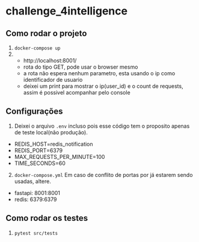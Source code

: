 # challenge_4intelligence

## Como rodar o projeto
1. `docker-compose up`
2.  - http://localhost:8001/
    - rota do tipo GET, pode usar o browser mesmo
    - a rota não espera nenhum parametro, esta usando o ip como identificador de usuario
    - deixei um print para mostrar o ip(user_id) e o count de requests, assim é possivel acompanhar pelo console

## Configurações
1. Deixei o arquivo `.env` incluso pois esse código tem o proposito apenas de teste local(não produção).
- REDIS_HOST=redis_notification
- REDIS_PORT=6379
- MAX_REQUESTS_PER_MINUTE=100
- TIME_SECONDS=60

2. `docker-compose.yml`
Em caso de conflito de portas por já estarem sendo usadas, altere.
- fastapi: 8001:8001
- redis: 6379:6379

## Como rodar os testes
1. `pytest src/tests`